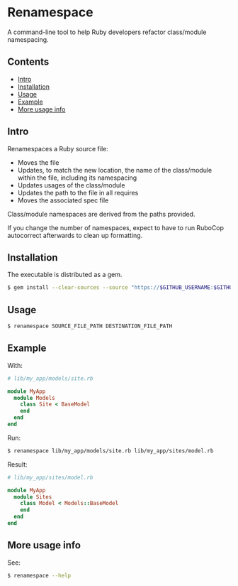 # Renamespace

A command-line tool to help Ruby developers refactor class/module namespacing.

## Contents

<!-- MarkdownTOC autolink=true -->

- [Intro](#intro)
- [Installation](#installation)
- [Usage](#usage)
- [Example](#example)
- [More usage info](#more-usage-info)

<!-- /MarkdownTOC -->

## Intro

Renamespaces a Ruby source file:

- Moves the file
- Updates, to match the new location, the name of the class/module within the file, including its namespacing
- Updates usages of the class/module
- Updates the path to the file in all requires
- Moves the associated spec file

Class/module namespaces are derived from the paths provided.

If you change the number of namespaces, expect to have to run RuboCop autocorrect afterwards to clean up formatting.

## Installation

The executable is distributed as a gem.

```bash
$ gem install --clear-sources --source "https://$GITHUB_USERNAME:$GITHUB_ACCESS_TOKEN@rubygems.pkg.github.com/greensync" renamespace
```

## Usage

```bash
$ renamespace SOURCE_FILE_PATH DESTINATION_FILE_PATH
```

## Example

With:

```ruby
# lib/my_app/models/site.rb

module MyApp
  module Models
    class Site < BaseModel
    end
  end
end
```

Run:

```bash
$ renamespace lib/my_app/models/site.rb lib/my_app/sites/model.rb
```

Result:

```ruby
# lib/my_app/sites/model.rb

module MyApp
  module Sites
    class Model < Models::BaseModel
    end
  end
end
```

## More usage info

See:

```bash
$ renamespace --help
```
